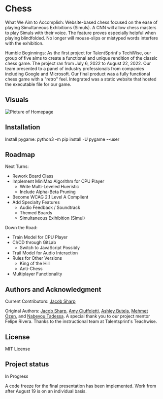 # Chess
What We Aim to Accomplish:
Website-based chess focused on the ease of playing Simultaneous Exhibitions (Simuls). A CNN will allow chess masters to play Simuls with their voice. The feature proves especially helpful when playing blindfolded. No longer will mouse-slips or mistyped words interfere with the exhibition.

Humble Beginnings:
As the first project for TalentSprint's TechWise, our group of five aims to create a functional and unique rendition of the classic chess game. The project ran from July 6, 2022 to August 22, 2022. Our team presented to a panel of industry professionals from companies including Google and Microsoft. Our final product was a fully functional chess game with a "retro" feel. Integrated was a static website that hosted the executable file for our game.

## Visuals
![Picture of Homepage](img/HomeScreen.png)

## Installation
Install pygame:
    python3 -m pip install -U pygame --user

## Roadmap
Next Turns:
- Rework Board Class
- Implement MiniMax Algorithm for CPU Player
    - Write Multi-Leveled Hueristic
    - Include Alpha-Beta Pruning
- Become WCAG 2.1 Level A Complient
- Add Specialty Features
    - Audio Feedback / Soundtrack
    - Themed Boards
    - Simultaneous Exihibition (Simul)

Down the Road:
- Train Model for CPU Player
- CI/CD through GitLab
    - Switch to JavaScript Possibly
- Trail Model for Audio Interaction
- Rules for Other Versions
    - King of the Hill
    - Anti-Chess
- Multiplayer Functionality

## Authors and Acknowledgment
Current Contributors: [Jacob Sharp][1]

Original Authors: [Jacob Sharp][1], [Amy Ciuffoletti][2], [Ashley Butela][3], [Mehmet Özen][4], and [Nabeyou Tadessa][5].
A special thank you to our project mentor Felipe Rivera. Thanks to the instructional team at Talentsprint's Teachwise.

[1]: https://www.linkedin.com/in/jacob-w-sharp/ "Jacob Sharp's LinkedIn"
[2]: https://www.linkedin.com/in/amy-c-9b7a9a23b/ "Amy Ciuffoletti's LinkedIn"
[3]: https://www.linkedin.com/in/ashley-butela/ "Ashley Butela's LinkedIn"
[4]: https://www.linkedin.com/ "Unknown LinkedIn Profile"
[5]: https://www.linkedin.com/in/nabeyoutadessa/ "Nabeyou Tadessa's LinkedIn"

## License
MIT License

## Project status
In Progress

A code freeze for the final presentation has been implemented. Work from after August 19 is on an individual basis.
